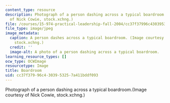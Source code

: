 ```yaml
---
content_type: resource
description: Photograph of a person dashing across a typical boardroom.(Image courtesy
  of Nick Cowie, stock.xchng.)
file: /courses/15-974-practical-leadership-fall-2004/cc37f37996c4303953257a411bddf093_15-974f04.jpg
file_type: image/jpeg
image_metadata:
  caption: A person dashes across a typical boardroom. (Image courtesy of Nick Cowie,
    stock.xchng.)
  credit: ''
  image-alt: A photo of a person dashing across a typical boardroom.
learning_resource_types: []
ocw_type: OCWImage
resourcetype: Image
title: Boardroom
uid: cc37f379-96c4-3039-5325-7a411bddf093
---
```

Photograph of a person dashing across a typical boardroom.(Image courtesy of Nick Cowie, stock.xchng.)

